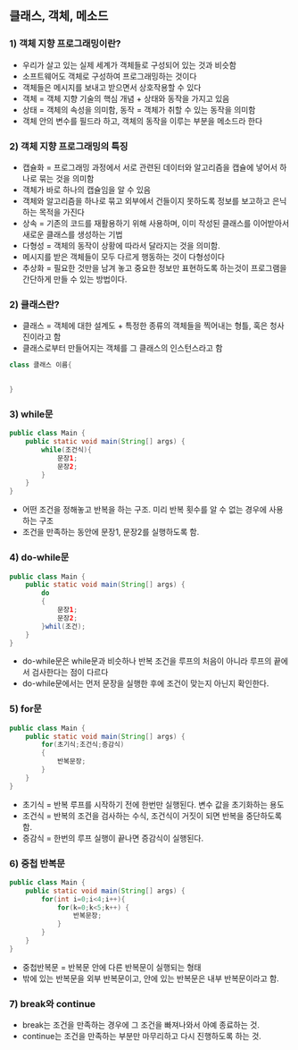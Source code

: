 ## 클래스, 객체, 메소드
### 1) 객체 지향 프로그래밍이란?
- 우리가 살고 있는 실제 세계가 객체들로 구성되어 있는 것과 비슷함
- 소프트웨어도 객체로 구성하여 프로그래밍하는 것이다
- 객체들은 메시지를 보내고 받으면서 상호작용할 수 있다
- 객체 = 객체 지향 기술의 핵심 개념 + 상태와 동작을 가지고 있음
- 상태 = 객체의 속성을 의미함, 동작 = 객체가 취할 수 있는 동작을 의미함
- 객체 안의 변수를 필드라 하고, 객체의 동작을 이루는 부분을 메소드라 한다

### 2) 객체 지향 프로그래밍의 특징
- 캡슐화 = 프로그래밍 과정에서 서로 관련된 데이터와 알고리즘을 캡슐에 넣어서 하나로 묶는 것을 의미함
- 객체가 바로 하나의 캡슐임을 알 수 있음
- 객체와 알고리즘을 하나로 묶고 외부에서 건들이지 못하도록 정보를 보고하고 은닉하는 목적을 가진다
- 상속 = 기존의 코드를 재활용하기 위해 사용하며, 이미 작성된 클래스를 이어받아서 새로운 클래스를 생성하는 기법
- 다형성 = 객체의 동작이 상황에 따라서 달라지는 것을 의미함. 
- 메시지를 받은 객체들이 모두 다르게 행동하는 것이 다형성이다
- 추상화 = 필요한 것만을 남겨 놓고 중요한 정보만 표현하도록 하는것이 프로그램을 간단하게 만들 수 있는 방법이다.

### 2) 클래스란?
- 클래스 = 객체에 대한 설계도 + 특정한 종류의 객체들을 찍어내는 형틀, 혹은 청사진이라고 함
- 클래스로부터 만들어지는 객체를 그 클래스의 인스턴스라고 함
```java
class 클래스 이름{	
	

}
``` 

### 3) while문
```java
public class Main {
	public static void main(String[] args) {
		while(조건식){
			문장1;
			문장2;
		}
	}
}
``` 
- 어떤 조건을 정해놓고 반복을 하는 구조. 미리 반복 횟수를 알 수 없는 경우에 사용하는 구조
- 조건을 만족하는 동안에 문장1, 문장2를 실행하도록 함.

### 4) do-while문
```java
public class Main {
	public static void main(String[] args) {
		do
		{
			문장1;
			문장2;
		}whil(조건);
	}
}
```
- do-while문은 while문과 비슷하나 반복 조건을 루프의 처음이 아니라 루프의 끝에서 검사한다는 점이 다르다
- do-while문에서는 먼저 문장을 실행한 후에 조건이 맞는지 아닌지 확인한다.

### 5) for문
```java
public class Main {
	public static void main(String[] args) {
		for(초기식;조건식;증감식)  
		{
			반복문장;
		}
	}
}
```
- 초기식 = 반복 루프를 시작하기 전에 한번만 실행된다. 변수 값을 초기화하는 용도
- 조건식 = 반복의 조건을 검사하는 수식, 조건식이 거짓이 되면 반복을 중단하도록 함.
- 증감식 = 한번의 루프 실행이 끝나면 증감식이 실행된다. 

### 6) 중첩 반복문
```java
public class Main {
	public static void main(String[] args) {
		for(int i=0;i<4;i++){
			for(k=0;k<5;k++) {
				반복문장;
			}
		}
	}
}
```
- 중첩반복문 = 반복문 안에 다른 반복문이 실행되는 형태
- 밖에 있는 반복문을 외부 반복문이고, 안에 있는 반복문은 내부 반복문이라고 함.

### 7) break와 continue
- break는 조건을 만족하는 경우에 그 조건을 빠져나와서 아예 종료하는 것.
- continue는 조건을 만족하는 부분만 마무리하고 다시 진행하도록 하는 것.




